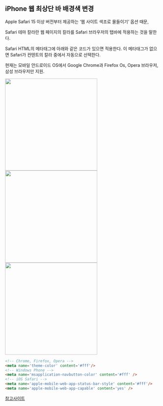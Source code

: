 ## **iPhone 웹 최상단 바 배경색 변경**

Apple Safari 15 이상 버전부터 제공하는 ‘웹 사이트 색조로 물들이기’ 옵션 때문,

Safari 테마 칼라란 웹 페이지의 칼라를 Safari 브라우저의 탭바에 적용하는 것을 말한다.
 
Safari HTML의 메타태그에 아래와 같은 코드가 있으면 적용한다.  이 메타태그가 없으면 Safari가 컨텐트의 칼라 중에서 자동으로 선택한다.

현재는 모바일 안드로이드 OS에서 Google Chrome과 Firefox Os, Opera 브라우저, 삼성 브라우저만 지원.

<img src="https://user-images.githubusercontent.com/90018379/209765080-673ce555-cd82-491c-baa4-ddc6f6b4f79e.jpg" style="width:300px;height:auto;">
<img src="https://user-images.githubusercontent.com/90018379/209765086-22f11c71-fa4e-4aa6-836e-50dd537c12d6.jpg" style="width:300px;height:auto;">
<img src="https://user-images.githubusercontent.com/90018379/209765085-1ee19ba8-f0c4-499e-9b2e-d8cc7f190a1b.jpg" style="width:300px;height:auto;">

```html
<!-- Chrome, Firefox, Opera -->
<meta name='theme-color' content='#fff'/>
<!-- Windows Phone -->
<meta name='msapplication-navbutton-color' content='#fff' />
<!-- iOS Safari -->
<meta name='apple-mobile-web-app-status-bar-style' content='#fff'/>
<meta name='apple-mobile-web-app-capable' content='yes' />
```

[참고사이트](https://urliveblogger.blogspot.com/2021/01/change-status-bar-color.html)